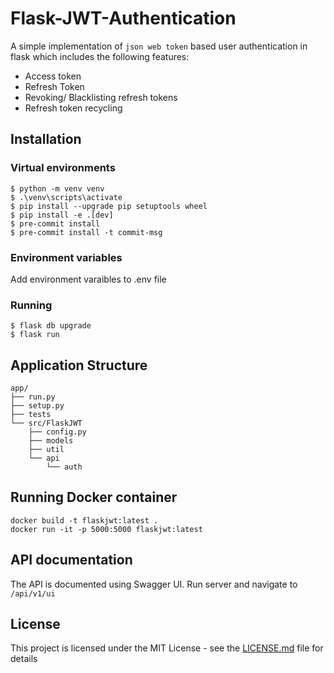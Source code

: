 # Flask-JWT-Authentication

A simple implementation of `json web token` based user authentication in flask which includes the following features:

- Access token
- Refresh Token
- Revoking/ Blacklisting refresh tokens
- Refresh token recycling

## Installation

### Virtual environments

```
$ python -m venv venv
$ .\venv\scripts\activate
$ pip install --upgrade pip setuptools wheel
$ pip install -e .[dev]
$ pre-commit install
$ pre-commit install -t commit-msg
```

### Environment variables

Add environment varaibles to .env file

### Running

```
$ flask db upgrade
$ flask run
```

## Application Structure

```
app/
├── run.py
├── setup.py
├── tests
└── src/FlaskJWT
    ├── config.py
    ├── models
    ├── util
    └── api
        └── auth
```

## Running Docker container

```
docker build -t flaskjwt:latest .
docker run -it -p 5000:5000 flaskjwt:latest
```

## API documentation

The API is documented using Swagger UI. Run server and navigate to `/api/v1/ui`

## License

This project is licensed under the MIT License - see the [LICENSE.md](LICENSE.md) file for details
